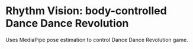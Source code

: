 # Rhythm Vision: body-controlled Dance Dance Revolution
Uses MediaPipe pose estimation to control Dance Dance Revolution game.